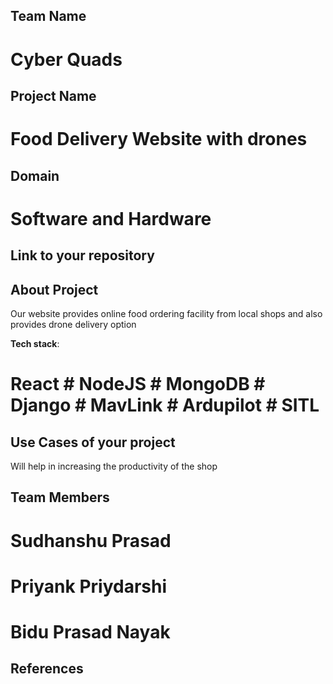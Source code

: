 ## Team Name 
# Cyber Quads

## Project Name
# Food Delivery Website with drones


## Domain
# Software and Hardware


## Link to your repository


## About Project
Our website provides online food ordering facility from local shops and also provides drone delivery option







**Tech stack**:
# React # NodeJS # MongoDB # Django # MavLink # Ardupilot # SITL
 

## Use Cases of your project
Will help in increasing the productivity of the shop

## Team Members
# Sudhanshu Prasad
# Priyank Priydarshi
# Bidu Prasad Nayak

## References

